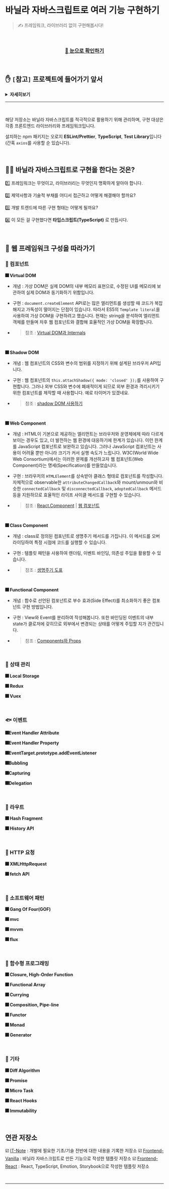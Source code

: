 # 바닐라 자바스크립트로 여러 기능 구현하기
> ✍️ 프레임워크, 라이브러리 없이 구현해봅시다!

<br>

<div align=center>
  <h3>
    <a href="https://inseong-so.github.io/No-Framework-VanillaJS/">👀 눈으로 확인하기</a>
  </h3>
</div>

<br>

## ✋ `[`**참고**`]` 프로젝트에 들어가기 앞서

<details><summary><strong>자세히보기</strong></summary>

<br>

### 덕 타이핑(Duck Typing)을 활용해야 합니다.
> "오리처럼 생겼고, 오리처럼 걷고, 오리처럼 소리를 낸다면 그건 오리다".

- 이해가 안 된다구요? 괜찮아요! 예를 보여드릴게요.
  ```js
  function duck(face, work, voice){
    // 오리처럼 생겼다.
    this.face = face;
    // 오리처럼 걷는다.
    this.work = work;
    // 오리처럼 소리를 냅니다.
    this.voise = voice;
  }

  const animal = [
    new duck('젊은 오리 얼굴', '힘찬 오리 걸음', '성난 오리 소리'),
    new duck('늙은 오리 얼굴', '힘 없는 오리 걸음', '힘 없는 오리 소리'),
    new duck('아기 오리 얼굴', '아장아장 오리 걸음', '앳된 오리 소리'),
    new duck('엄마 오리 얼굴', '사뿐한 오리 걸음', '달래는 오리 소리'),
  ]
  ```
  - 물론 지저분해 보일 수 있지만, 우리는 오리인지의 여부를 *특정 프로퍼티의 존재 여부만 체크*하면 되는 것입니다. 이처럼덕 타이핑은 **적은 코드로도 객체를 폭 넓게 다루며**, **컴포넌트를 효율적으로 이해하게 하는 좋은 수단**이에요.

<br>

### `클로저`를 이해합니다.
> 클로저는 매우 강력한 자바스크립트의 요소이며, 모든 함수는 클로저니까요.

<br>

### `this`를 어떻게 활용하느냐에 따라 설계 관점에 큰 영향을 미칩니다.

<br>

### 자바스크립트는 `싱글 스레드`입니다.
> 타 언어와는 완전히 다른 식으로 비동기 프로그래밍을 해야 하죠. 자바스크립트는 실행 함수를 큐에 넣고 꺼내어 사용하며 동작합니다.

이를 해결하기 위해 자바스크립트 엔진은 **이벤트 루프**에서 한 번에 하나씩 함수를 꺼내 실행합니다. 이를 효율적으로, 좀 더 아름답게 작성하는 것은 자바스크립트 개발자들의 영원한 숙제입니다.

<br>

### `규약`을 지켜 코딩할 것.
> 모든 언어, 생활에 포함되는 항목입니다. 

자바스크립트의 기상천외한 유연성은 최소의 코드로 최대의 일을 할 수 있습니다. 물론 그 코드에 누가 어떤 것을 어떻게 실행시킬 지는 알 수 없습니다. 유연성이 독이 될 수 있는 경우의 수를 줄이는 수단으로, **규약 레지스트리(contract registry)** 를 활용하여 **에스팩트 지향 프로그래밍(Aspect-Oriented Programming, 관점 지향 프로그래밍)** 을 해봅시다.

<br>

### `소프트웨어 공학 원칙`을 적용하세요.
> 편하고 빠르게, 그러나 빈틈 없는 코드를 작성할 수 있습니다. 가장 유명한 **SOLID** 원칙과 **DRY** 원칙을 소개합니다.

1. **S**, Single Responsiblity Principle, 단일 책임 원칙
  - 모든 클래스(함수)는 반드시 한 가지 변경 사유가 존재해야 합니다.
  - `이게 무슨 무리한 소리란 말이죠?!` 놀랄 것 없습니다. 우리가 작성하는 코드는 한 줄, 한 단어가 모두 그 의미를 내포하고 있는데? 걱정하지 말고 아래를 보죠.
    ```js
    function sum(a, b){
      return a + b
    }
    ```
  - sum 함수의 유일한 관심사는 입력 받은 인자를 더하는 것입니다. 이를 어떻게 이행할지는 철저히 외부 수단에 달려 있으니 외부 인자 a + b를 이행하기 위해 함수 자체를 변경할 필요는 없어요!

<br>

- **O**, Open-Closed Principle, 개방-패쇄 원칙
  - 모든 소프트웨어 개체는 확장 가능성은 열고, 수정 가능성은 닫아야 합니다.
  - 어떤 경우에도 실행하는 핵심 코드를 변경하지 말고, 어떻게든 재사용하고 확장하라는 뜻입니다. 쉽게 이해하기 위해 웹 프레임워크를 사용한다고 가정합시다. 개발자는 웹 프레임워크에서 개방된 몇몇 설정 방법을 제외하고는 핵심 기능을 변경할 수 없습니다!

<br>

- **L**, Liskov Substitution Principle, 리스코프 치환 원칙
  - 어떤 타입에서 파생된 타입의 객체가 있습니다면, 이 타입을 사용하는 코드는 변경되면 안 됩니다.
  - 인터페이스와 관련이 있는 원칙입니다. 예를 들어 부모 객체에서 자식 객체로 파생하더라도 그 기본 로직이 변경되어선 안 된다는 것이죠. 다시 말해, 작성 중인 함수가 기반 클래스로 하는 일과 서브 클래스로 하는 일이 다르면 이 원칙에 맞지 않는 것입니다.

<br>

- **I**, Interface Segregation Principle, 인터페이스 분리 원칙
  - 기능이 많은 인터페이스는 더 작게 응축시킨 조각으로 나누어야 합니다.
  - 인터페이스 사용부(consumer)는 아주 작은 인터페이스 하나만 바라보면 됩니다. 자바스크립트에는 인터페이스도, 클래스도 없는데? 아닙니다. 함수가 기대하는 인자를 명확히 하고, 그 기대치를 최소화 해야 합니다. 특정 타입의 인자를 바라는게 아닌 이 타입에 실제로 필요한 프로퍼티가 더 있을 것이라 기대하는 것입니다.

<br>

- **D**, Dependency Inversion Principle, 의존성 역전 원칙
  - 상위 수준 모듈은 하위 수준 모듈에 의존해서는 안 되며, 둘은 추상화에 의존해야 합니다.
  - 보통 **의존성 주입**이라는 연관된 개념으로 표현하며 인터페이스와 관련이 있습니다. 조금 복잡한 내용이니 인터페이스를 잘 이해하고 있어야 합니다. 클래스 A가 클래스 B의 서비스가 필요한 경우, A는 B를 생성하지 않는 대신 A 생성자의 파라미터 하나가 B를 서술하는 인터페이스 역할을 합니다. 그러면 A는 B가 아닌 자신의 인터페이스만 바라보며, A가 생성되면 구체화한 B를 넘겨받으므로 B 역시 인터페이스에 의존되는 것입니다.
  - 상술했던 리스코프 치환 원칙으로 인터페이스를 만족하는 B의 파생형 버전을 제공할 수 있는 이점이 있으며, B를 고쳐야 할 경우 하위 버전 호환성을 유지하기 위해 어떤 로직을 계속 지녀야 하는지 일목요연하게 나타낼 수 있습니다.

<br>

- **DRY 원칙**
  - 잘 말라 건조한 코드로, 모든 지식 조각이 반복하지 않고 딱 한 번만 나오는 형태입니다.
  - SOLID 원칙의 개방-폐쇄 원칙이 DRY 원칙의 필연적 산물입니다. 예를 들어 A, B를 함께 하는 모듈이 있습니다면 A의 기능이 필요할 때 B의 기능을 들어내지 않는 한 모듈을 재사용할 수 없으므로 A를 다시 코딩하는 사태가 일어나게 돼요. 이는 DRY 원칙과 맞지 않으며 A와 B를 하는 함수 2개를 모듈에 주입하여 하나의 책임으로 묶어두면 문제를 간단히 해결할 수 있습니다.
  - 즉, DRY한 코드는 그 과정에 의존성 주입과 단일 책임 문제가 개입되는 것입니다.

<br>
<hr>

### 바르게 유지되는 코드란 무엇인가?
> "와, 이건 새로 만드는게 정신 건강에 좋고... 미래를 위해서도 나을 것 같아요😭"

방대한 레거시 코드를 보면 한숨이 나오고, 욕지거리가 목에 맴돕니다. 아무리 완벽한 프로그램이라도 유지보수를 몇 년 거치면 괴물이 탄생합니다. 이를 해결하기 위해서 어떻게 해야 할까요?

<br>

### 단위 테스트를 실천하자
> 가장 호쾌한 해결책이 여기 있습니다! **단위 테스트(unit test)** 는 시간이 흐르고 어떤 변화가 닥쳐와도 완벽한 프로그램을 만들 수 있게 합니다.

단위란 특정 조건에서 어떻게 작동해야 할지 정의한 것입니다. 단위 테스트 본체에서 작성한 코드는 준비(arrange), 실행(act), 단언(assert)의 패턴을 따릅니다.
1. 테스트 준비 : 단위를 실행할 조건을 확실히 정하고, 의존성 및 함수 입력 데이터를 설정합니다.
2. 테스트 실행 : 준비 단계에서 미리 설정한 입력을 기능에 넘겨 실행합니다.
3. 테스트 단언 : 미리 정한 조건에 따라 예상대로 단위가 작동하는지 확인합니다.

<br>

### TDD(Test-Driven Development, 테스트 주도 개발)를 적용하라
> 애플리케이션 코드를 짜기 **전에**, 해당 코드가 통과해야 할 단위 테스트를 **먼저** 작성하는 개발 방법입니다.

전체 단위 테스트 꾸러미를 만들어가는 TDD 방식을 따르면, **단위 정의**와 **인터페이스 설계**에 도움이 많이 됩니다. TDD를 실천할 때, 애플리케이션에 변화가 생기면 다음 단계를 밟게 됩니다.

이 단계를 적색(실패)-녹색(성공)-리팩터링(중복 제거) 과정이라고 합니다.

1. 완벽히 변경하면 성공, 그 전까지는 **반드시 실패**하는 단위 테스트 작성
2. 테스트가 성공할 수 있을 만큼의 **최소한**의 코딩
3. 애플리케이션 코드를 리팩토링하며 **중복 제거**

<br>

### 테스트하기 쉬운 코드로 다듬자
> 가장 중요한 단계는 관심사를 적절히 분리하는 **단일 책임 원칙**을 적용하는 것입니다.

- 다음 함수를 확인해볼까요?
  ```js
  // validateAndRegisterUser, 변경 전

  let User = Users || {};
  Users.registration = () => {
    return {
      validateAndResisterUser: function validateAndDisplayUser(user){
        if (!user || user.name === "" || user.password === || user.password.length < 6){
          throw new Error('사용자 인증이 실패했습니다.');
        }

        // 사용자 정보 전송
        fetch("http://myapp.com/user", {
          method: "POST",
          headers: {
            "Content-Type": "application/json",
          },
          body: JSON.stringify(user),
        }).then((response) => {
          // 메세지 출력
          document.getElementById('user-message').innerText(`가입을 환영해요, ${response.data.name}님!!`);
        });
      }
    }
  }
  ```

위 함수는 세 가지 일을 담당하며, 관심사를 요약하면 아래와 같습니다.
1. user 객체가 올바른지 검증합니다. → **사용자 검증**
2. 검증이 완료된 user 객체를 서버로 전송합니다. → **서버와 통신**
3. UI에 메세지를 출력합니다. → **UI 제어**

<br>

그럼 validateAndRegisterUser 함수를 테스트할 조건을 나열해봅시다.
1. user가 null이면 에러를 냅니다.
2. null인 user는 서버로 전송하지 않습니다.
3. user가 null이면 UI를 업데이트하지 않습니다.
4. user가 undefined이면 에러를 냅니다.
5. undefined인 user는 서버로 전송하지 않습니다.
6. user가 undefined이면 UI를 업데이트하지 않습니다.
7. user의 name 프로퍼티가 빈 상태면 에러를 냅니다.
8. name 프로퍼티가 빈 user는 서버로 전송하지 않습니다.
9. user의 name 프로퍼티가 비어 있으면 UI를 업데이트 하지 않습니다.

<br>

와, 이렇게나 많음에도 오류 조건은 끝이 아닙니다. UI가 제대로 업데이트 되는지, 유효성 검사가 올바른지도 테스트해야 합니다.

이 코드는 테스트할 수 있지만 조건이 매우 다양하게 조합되며, 모두를 보완하는 것은 불가능에 가깝습니다.

그렇다면 상술한 세 가지 관심사를 각각 추출하여 단일 책임을 부여하면 어떨까요?

```js
// validateAndRegisterUser, 변경 후

let User = Users || {};
Users.registration = () => {
  return {
    validateAndResisterUser: function validateAndDisplayUser(user){
      if (!userValidator.userIsValid(user)){
        throw new Error('사용자 인증이 실패했습니다.');
      }

      // 사용자 정보 전송
      userRegister.registerUser(user);
      // 메세지 출력
      userDisplay.showRegistrationThankYou(user);
    }
  }
}
```

새로 고친 registration 모듈은 개별 객체 인스턴스를 의존성 주입으로 제공합니다. 다른 관심사에 직접 영향을 미쳤던 코드 대신 주입된 객체를 사용하는 것입니다. 그렇다면 테스트 케이스?
1. user가 잘못 넘어오면 에러가 납니다.
2. 잘못된 user는 등록하지 않습니다.
3. 잘못된 user는 표시하지 않습니다.
4. 올바른 user를 인자로 userRegister.registerUser 함수를 실행합니다.
5. userRegister.registerUser에서 에러가 나면 userDisplay.showRegistrationThankYou 함수는 실행하지 않습니다.
6. user가 성공적으로 등록되면 user를 인자로 userDisplay.showRegistrationThankYou 함수를 실행합니다.

<br>

오, 전체 테스트가 6개로 줄었네요! 이렇게 별개의 객체로 관심사를 추출하여 단일 책임을 부여하면 독립적인 객체는 각자 완전한 테스트 꾸러미를 가지므로 코드의 작성, 테스트, 이해가 쉬워집니다.

TDD를 실천하면 첫째, 작은 코드는 대개 간단하고 실수할 가능성이 작아 디버깅 시간을 상당히 줄일 수 있습니다.

둘째, 테스트로 코드를 완전히 커버하니 리팩토링을 하더라도 무섭지 않습니다.

결국 코드를 DRY하게 유지하여 코드베이스에 오류 발생 여지를 줄이고 규모를 작게 가져갈 수 있는 것입니다.

<br>

여기까지 길고 지루했던 당부의 말이었습니다. 이제부터 진짜 **애플리케이션**을 작성해봅시다.

<br>
<hr>

### 참조
- 자바스크립트 : 자바스크립트 패턴과 디자인
- 이벤트 기반 마이크로서비스 구축
- 함수형 자바스크립트
- 이펙티브 타입스크립트

</details>

<hr>
<br>

해당 저장소는 바닐라 자바스크립트를 적극적으로 활용하기 위해 관리하며, 구현 대상은 각종 프론트엔드 라이브러리와 프레임워크입니다.

설치하는 npm 패키지는 오로지 **ESLint/Prettier**, **TypeScript**, **Test Library**입니다(간혹 `axios`를 사용할 순 있습니다).

<br>

## 🙋‍♂️ 바닐라 자바스크립트로 구현을 한다는 것은?
1️⃣ 프레임워크는 무엇이고, 라이브러리는 무엇인지 명확하게 알아야 합니다.

2️⃣ 제약사항과 기술적 부채를 어디서 접근하고 어떻게 해결해야 할까요? 

3️⃣ 개발 트렌드에 따른 구현 형태는 어떻게 될까요?

4️⃣ 이 모든 걸 구현했다면 **타입스크립트(TypeScript)** 로 만듭시다.

<br>

## 🏃 웹 프레임워크 구성을 따라가기
### 🐡 컴포넌트
**🎆 Virtual DOM**
- 개념 : 가상 DOM은 실제 DOM의 내부 메모리 표현으로, 수정된 UI를 메모리에 보관하여 실제 DOM과 동기화하기 위함입니다.

- 구현 : `document.createElement` API로는 많은 엘리먼트를 생성할 때 코드가 복잡해지고 가독성이 떨어지는 단점이 있습니다. 따라서 ES5의 `Template literal`을 사용하여 가상 DOM을 구현하려고 했습니다. 현재는 string을 분석하여 엘리먼트 객체를 만들며 차후 웹 컴포넌트와 결합해 효율적인 가상 DOM을 확장합니다.

- > 참조 : [Virtual DOM과 Internals](https://ko.reactjs.org/docs/faq-internals.html)

<br>

**🎆 Shadow DOM**
- 개념 : 웹 컴포넌트의 CSS와 변수의 범위를 지정하기 위해 설계된 브라우저 API입니다.

- 구현 : 웹 컴포넌트의 `this.attachShadow({ mode: 'closed' });`를 사용하여 구현합니다. 그러나 외부 CSS와 변수에 폐쇄적이게 되므로 외부 환경과 격리시키기 위한 컴포넌트를 제작할 때 사용합니다. 예로 타이머가 있겠네요.

- > 참조 : [shadow DOM 사용하기](https://developer.mozilla.org/ko/docs/Web/Web_Components/Using_shadow_DOM)

<br>

**🎆 Web Component**
- 개념 : HTML이 기본으로 제공하는 엘리먼트는 브라우저와 운영체에제 따라 다르게 보이는 경우도 있고, 더 발전하는 웹 환경에 대응하기에 한계가 있습니다. 이런 한계를 JavaScript 컴포넌트로 보완하고 있습니다. 그러나 JavaScript 컴포넌트는 사용이 어려울 뿐만 아니라 크기가 커서 실행 속도가 느립니다. W3C(World Wide Web Consortium)에서는 이러한 문제를 개선하고자 웹 컴포넌트(Web Component)라는 명세(Specification)를 만들었습니다.

- 구현 : 브라우저의 `HTMLElement`를 상속받아 클래스 형태로 컴포넌트를 작성합니다. 자체적으로 observable한 `attributeChangedCallback`와 mount/unmoun와 비슷한 `connectedCallback` 및 `disconnectedCallback`, `adoptedCallback` 메서드 등을 지원하므로 효율적인 라이프 사이클 메서드를 구현할 수 있습니다.

- > 참조 : [React.Component](https://ko.reactjs.org/docs/react-component.html) | [웹 컴포넌트](https://d2.naver.com/helloworld/188655)

<br>

**🎆 Class Component**
- 개념 : class로 정의된 컴포넌트로 생명주기 메서드를 가집니다. 이 메서드를 오버라이딩하여 특정 시점에 코드를 실행할 수 있습니다.

- 구현 : 템플릿 패턴을 사용하여 렌더링, 이벤트 바인딩, 의존성 주입을 활용할 수 있습니다.

- > 참조 : [생명주기 도표](https://projects.wojtekmaj.pl/react-lifecycle-methods-diagram/)

<br>

**🎆 Functional Component**
- 개념 : 함수로 선언된 컴포넌트로 부수 효과(Side Effect)를 최소화하기 좋은 컴포넌트 구현 방법입니다.

- 구현 : View와 Event를 분리하여 작성해봅니다. 또한 바인딩된 이벤트의 내부 state가 클로저에 갖히므로 외부에서 변경되는 상태를 어떻게 주입할 지가 관건입니다.

- > 참조 : [Components와 Props](https://ko.reactjs.org/docs/components-and-props.html)

<br>

### 🐠 상태 관리
**🎆 Local Storage**

**🎆 Redux**

**🎆 Vuex**

<br>

### 🐟 이벤트
**🎆Event Handler Attribute**

**🎆Event Handler Property**

**🎆EventTarget.prototype.addEventListener**

**🎆Bubbling**

**🎆Capturing**

**🎆Delegation**

<br>

### 🐬 라우트
**🎆 Hash Fragment**

**🎆 History API**

<br>

### 🐳 HTTP 요청
**🎆 XMLHttpRequest**

**🎆 fetch API**

<br>

### 🐋 소프트웨어 패턴
**🎆 Gang Of Four(GOF)**

**🎆 mvc**

**🎆 mvvm**

**🎆 flux**

<br>

### 🦈 함수형 프로그래밍
**🎆 Closure, High-Order Function**

**🎆 Functional Array**

**🎆 Currying**

**🎆 Composition, Pipe-line**

**🎆 Functor**

**🎆 Monad**

**🎆 Generator**

<br>

### 🐊 기타
**🎆 Diff Algorithm**

**🎆 Promise**

**🎆 Micro Task**

**🎆 React Hooks**

**🎆 Immutability**

<br>

## 연관 저장소
☑️ [IT-Note](https://github.com/InSeong-So/IT-Note) : 개발에 필요한 기초/기술 전반에 대한 내용을 기록한 저장소
☑️ [Frontend-Vanilla](https://github.com/InSeong-So/Frontend-Vanilla) : 바닐라 자바스크립트로 만든 기능으로 작성한 템플릿 저장소
☑️ [Frontend-React](https://github.com/InSeong-So/Frontend-React) : React, TypeScript, Emotion, Storybook으로 작성한 템플릿 저장소

<br>
<hr>
